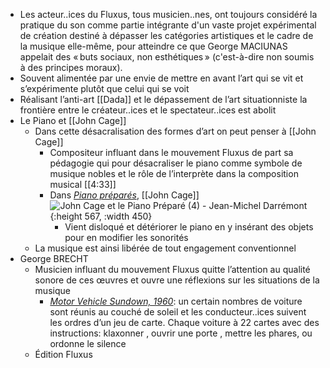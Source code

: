 - Les acteur..ices du Fluxus, tous musicien..nes, ont toujours considéré la pratique du son comme partie intégrante d'un vaste projet expérimental de création destiné à dépasser les catégories artistiques et le cadre de la musique elle-même, pour atteindre ce que George MACIUNAS appelait des « buts sociaux, non esthétiques » (c'est-à-dire non soumis à des principes moraux).
- Souvent alimentée par une envie de mettre en avant l’art qui se vit et s’expérimente plutôt que celui qui se voit
- Réalisant l’anti-art [[Dada]] et le dépassement de l’art situationniste la frontière entre le créateur..ices et le spectateur..ices est abolit
- Le Piano et [[John Cage]]
	- Dans cette désacralisation des formes d’art on peut penser à [[John Cage]]
		- Compositeur influant dans le mouvement Fluxus de part sa pédagogie qui pour désacraliser le piano comme symbole de musique nobles et le rôle de l’interprète dans la composition musical [[4:33]]
		- Dans [*Piano préparés*](https://fr.wikipedia.org/wiki/Piano_préparé), [[John Cage]]![John Cage et le Piano Préparé (4) - Jean-Michel Darrémont](https://i2.wp.com/www.jmdarremont.net/wp-content/uploads/2014/07/Cage1.jpg?resize=483%2C600){:height 567, :width 450}
			- Vient disloqué et détériorer le piano en y insérant des objets pour en modifier les sonorités
	- La musique est ainsi libérée de tout engagement conventionnel
- George BRECHT
	- Musicien influant du mouvement Fluxus quitte l’attention au qualité sonore de ces œuvres et ouvre une réflexions sur les situations de la musique
		- [*Motor Vehicle Sundown, 1960*](https://www.youtube.com/watch?v=zj0pxipGNr8): un certain nombres de voiture sont réunis au couché de soleil et les conducteur..ices suivent les ordres d’un jeu de  carte. Chaque voiture à 22 cartes avec des instructions: klaxonner , ouvrir une porte , mettre les phares, ou ordonne le silence
	- Édition Fluxus